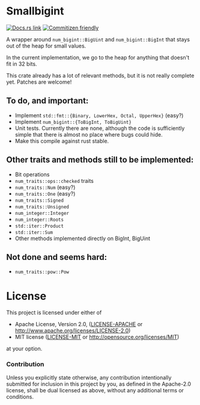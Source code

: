 # Smallbigint

[![Docs.rs link](https://docs.rs/smallbigint/badge.svg)](https://docs.rs/smallbigint)
[![Commitizen friendly](https://img.shields.io/badge/commitizen-friendly-brightgreen.svg)](http://commitizen.github.io/cz-cli/)

A wrapper around `num_bigint::BigUint` and `num_bigint::BigInt` that
stays out of the heap for small values.

In the current implementation, we go to the heap for anything that
doesn't fit in 32 bits.

This crate already has a lot of relevant methods, but it is not really complete
yet. Patches are welcome!

## To do, and important:

- Implement `std::fmt::{Binary, LowerHex, Octal, UpperHex}` (easy?)
- Implement `num_bigint::{ToBigInt, ToBigUint}`
- Unit tests. Currently there are none, although the code is sufficiently simple
  that there is almost no place where bugs could hide.
- Make this compile against rust stable.

## Other traits and methods still to be implemented:

- Bit operations
- `num_traits::ops::checked` traits
- `num_traits::Num` (easy?)
- `num_traits::One` (easy?)
- `num_traits::Signed`
- `num_traits::Unsigned`
- `num_integer::Integer`
- `num_integer::Roots`
- `std::iter::Product`
- `std::iter::Sum`
- Other methods implemented directly on BigInt, BigUint

## Not done and seems hard:

- `num_traits::pow::Pow`

# License

This project is licensed under either of

 * Apache License, Version 2.0, ([LICENSE-APACHE](LICENSE-APACHE) or
   http://www.apache.org/licenses/LICENSE-2.0)
 * MIT license ([LICENSE-MIT](LICENSE-MIT) or
   http://opensource.org/licenses/MIT)

at your option.

### Contribution

Unless you explicitly state otherwise, any contribution intentionally submitted
for inclusion in this project by you, as defined in the Apache-2.0 license, shall be
dual licensed as above, without any additional terms or conditions.
